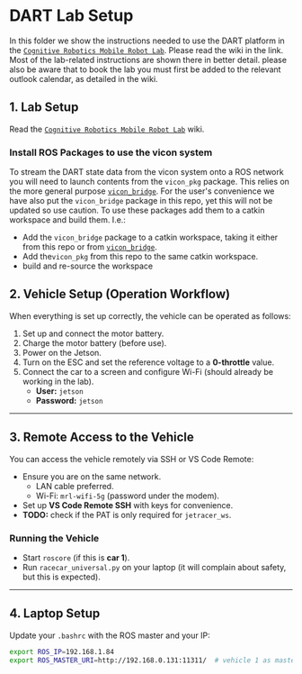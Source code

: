 # DART Lab Setup 
In this folder we show the instructions needed to use the DART platform in the [`Cognitive Robotics Mobile Robot Lab`](https://github.com/cor-mobile-robotics/lab-wiki).
Please read the wiki in the link. Most of the lab-related instructions are shown there in better detail. please also be aware that to book the lab you must first be added to the relevant outlook calendar, as detailed in the wiki.

## 1. Lab Setup
Read the  [`Cognitive Robotics Mobile Robot Lab`](https://github.com/cor-mobile-robotics/lab-wiki) wiki.


### Install ROS Packages to use the vicon system
To stream the DART state data from the vicon system onto a ROS network you will need to launch contents from the `vicon_pkg` package. This relies on the more general purpose 
[`vicon_bridge`](https://github.com/cor-mobile-robotics/vicon_bridge). For the user's convenience we have also put the `vicon_bridge` package in this repo, yet this will not be updated so use caution. To use these packages add them to a catkin workspace and build them. I.e.:

- Add the `vicon_bridge` package to a catkin workspace, taking it either from this repo or from [`vicon_bridge`](https://github.com/cor-mobile-robotics/vicon_bridge).
- Add the`vicon_pkg` from this repo to the same catkin workspace.
- build and re-source the workspace

## 2. Vehicle Setup (Operation Workflow)

When everything is set up correctly, the vehicle can be operated as follows:

1. Set up and connect the motor battery.  
2. Charge the motor battery (before use).  
3. Power on the Jetson.  
4. Turn on the ESC and set the reference voltage to a **0-throttle** value.  
5. Connect the car to a screen and configure Wi-Fi (should already be working in the lab).  
   - **User:** `jetson`  
   - **Password:** `jetson`  

---

## 3. Remote Access to the Vehicle

You can access the vehicle remotely via SSH or VS Code Remote:

- Ensure you are on the same network.  
  - LAN cable preferred.  
  - Wi-Fi: `mrl-wifi-5g` (password under the modem).  
- Set up **VS Code Remote SSH** with keys for convenience.  
- **TODO:** check if the PAT is only required for `jetracer_ws`.  

### Running the Vehicle
- Start `roscore` (if this is **car 1**).  
- Run `racecar_universal.py` on your laptop (it will complain about safety, but this is expected).  

---

## 4. Laptop Setup

Update your `.bashrc` with the ROS master and your IP:  

```bash
export ROS_IP=192.168.1.84
export ROS_MASTER_URI=http://192.168.0.131:11311/  # vehicle 1 as master

